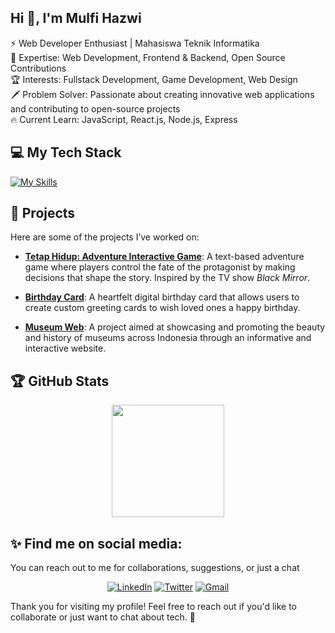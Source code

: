<h2 align="start">Hi 👋, I'm Mulfi Hazwi</h2>

<span>⚡ Web Developer Enthusiast | Mahasiswa Teknik Informatika</span><br>
<span>🎯 Expertise: Web Development, Frontend & Backend, Open Source Contributions</span><br>
<span>🏆 Interests: Fullstack Development, Game Development, Web Design</span><br>
<span>🗡️ Problem Solver: Passionate about creating innovative web applications and contributing to open-source projects</span><br>
<span>🔥 Current Learn: JavaScript, React.js, Node.js, Express</span>

## 💻 My Tech Stack

[![My Skills](https://skillicons.dev/icons?i=html,css,js,ts,php,laravel,next,react,vue,mysql,postgres,tailwind,python,cpp,dart,flutter,git)](https://skillicons.dev)

## 🚀 Projects

Here are some of the projects I’ve worked on:

- **[Tetap Hidup: Adventure Interactive Game](https://github.com/Yowanehaki/Tetap-Hidup-Adventure-Game-Interaktif.git)**: A text-based adventure game where players control the fate of the protagonist by making decisions that shape the story. Inspired by the TV show *Black Mirror*.
  
- **[Birthday Card](https://github.com/Yowanehaki/Card-Birthday.git)**: A heartfelt digital birthday card that allows users to create custom greeting cards to wish loved ones a happy birthday.

- **[Museum Web](https://github.com/Yowanehaki/Museum-Web.git)**: A project aimed at showcasing and promoting the beauty and history of museums across Indonesia through an informative and interactive website.

## 🏆 GitHub Stats

<div align="center">

  <img height="180" src="https://github-readme-stats-eight-theta.vercel.app/api?username=Yowanehaki&show_icons=true&theme=tokyonight&include_all_commits=true&count_private=true" />
</div>

## ✨ Find me on social media:
You can reach out to me for collaborations, suggestions, or just a chat

<p align="center">
  <a href="https://www.linkedin.com/in/mulfi-hazwi-artaf/" target="_blank"><img src="https://img.shields.io/badge/LinkedIn-0077B5?style=for-the-badge&logo=linkedin&logoColor=white" alt="LinkedIn"></a>
  <a href="https://twitter.com/yowanehaki04" target="_blank"><img src="https://img.shields.io/badge/Twitter-1DA1F2?style=for-the-badge&logo=twitter&logoColor=white" alt="Twitter"></a>
  <a href="mailto:hazwiartaf@gmail.com"><img src="https://img.shields.io/badge/Gmail-D14836?style=for-the-badge&logo=gmail&logoColor=white" alt="Gmail"></a>
</p>

Thank you for visiting my profile! Feel free to reach out if you'd like to collaborate or just want to chat about tech. 🚀

